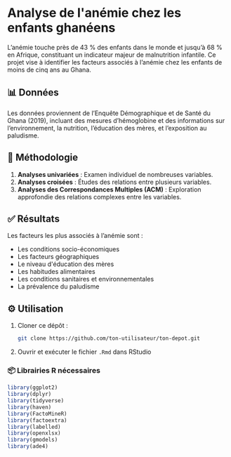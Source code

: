 # Analyse de l'anémie chez les enfants ghanéens

L’anémie touche près de 43 % des enfants dans le monde et jusqu’à 68 % en Afrique, constituant un indicateur majeur de malnutrition infantile. Ce projet vise à identifier les facteurs associés à l’anémie chez les enfants de moins de cinq ans au Ghana.

## 📊 Données

Les données proviennent de l’Enquête Démographique et de Santé du Ghana (2019), incluant des mesures d’hémoglobine et des informations sur l’environnement, la nutrition, l’éducation des mères, et l’exposition au paludisme. 

## 🧪 Méthodologie

1. **Analyses univariées** : Examen individuel de nombreuses variables.
2. **Analyses croisées** : Études des relations entre plusieurs variables.
3. **Analyses des Correspondances Multiples (ACM)** : Exploration approfondie des relations complexes entre les variables.

## ✅ Résultats 

Les facteurs les plus associés à l’anémie sont :
- Les conditions socio-économiques
- Les facteurs géographiques
- Le niveau d'éducation des mères
- Les habitudes alimentaires
- Les conditions sanitaires et environnementales
- La prévalence du paludisme

## ⚙️ Utilisation

1. Cloner ce dépôt :  
   ```bash
   git clone https://github.com/ton-utilisateur/ton-depot.git
   ```
2. Ouvrir et exécuter le fichier `.Rmd` dans RStudio  

### 📦 Librairies R nécessaires

```r
library(ggplot2)
library(dplyr)
library(tidyverse)
library(haven)
library(FactoMineR)
library(factoextra)
library(labelled)
library(openxlsx)
library(gmodels)
library(ade4)
```
